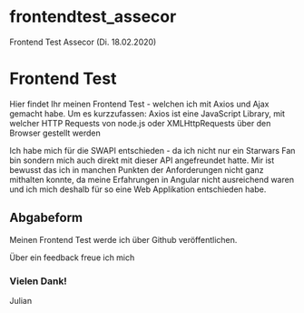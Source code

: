 # frontendtest_assecor
Frontend Test Assecor (Di. 18.02.2020)

<h1>Frontend Test</h1>

<p>Hier findet Ihr meinen Frontend Test - welchen ich mit Axios und Ajax gemacht habe. Um es kurzzufassen: Axios ist eine JavaScript Library, mit welcher HTTP Requests von node.js oder XMLHttpRequests über den Browser gestellt werden</p>

<p>Ich habe mich für die SWAPI entschieden - da ich nicht nur ein Starwars Fan bin sondern mich auch direkt mit dieser API angefreundet hatte. Mir ist bewusst das ich in manchen Punkten der Anforderungen nicht ganz mithalten konnte, da meine Erfahrungen in Angular nicht ausreichend waren und ich mich deshalb für so eine Web Applikation entschieden habe.</p>

<h2>Abgabeform</h2>
<p>Meinen Frontend Test werde ich über Github veröffentlichen.</h1>

<p>Über ein feedback freue ich mich</p>

<h3>Vielen Dank!</h3>
<p>Julian</p>
